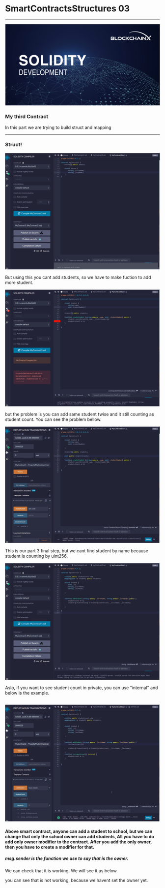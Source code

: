 # SmartContractsStructures 03
----
![Supply Image](Images/soliditydev.png)

### My third Contract
In this part we are trying to build struct and mapping

----
### Struct!

![Supply Image](Images/one.gif)

But using this you cant add students, so we have to make fuction to add more student. 

![Supply Image](Images/two.gif)

but the problem is you can add same student twise and it still counting as student count. You can see the problem bellow. 

![Supply Image](Images/three.gif)

This is our part 3 final step, but we cant find student by name because student is counting by uint256.

![Supply Image](Images/four.gif)

Aslo, if you want to see student count in private, you can use "internal" and below is the example.

![Supply Image](Images/five.gif)
-------

#### Above smart contract, anyone can add a student to school, but we can change that only the school owner can add students, All you have to do add only owner modifier to the contract. After you add the only owner, then you have to create a modifier for that.

##### msg.sender is the function we use to say that is the owner.

We can check that it is working. We will see it as below.

you can see that is not working, because we havent set the owner yet.
